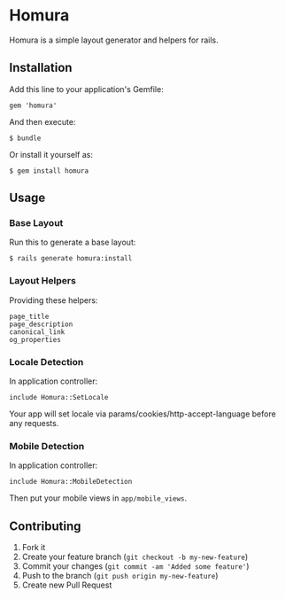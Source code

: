 # Homura

Homura is a simple layout generator and helpers for rails.

## Installation

Add this line to your application's Gemfile:

    gem 'homura'

And then execute:

    $ bundle

Or install it yourself as:

    $ gem install homura

## Usage

### Base Layout

Run this to generate a base layout:

    $ rails generate homura:install

### Layout Helpers

Providing these helpers:

    page_title
    page_description
    canonical_link
    og_properties

### Locale Detection

In application controller:

    include Homura::SetLocale

Your app will set locale via params/cookies/http-accept-language before any
requests.

### Mobile Detection

In application controller:

    include Homura::MobileDetection

Then put your mobile views in `app/mobile_views`.

## Contributing

1. Fork it
2. Create your feature branch (`git checkout -b my-new-feature`)
3. Commit your changes (`git commit -am 'Added some feature'`)
4. Push to the branch (`git push origin my-new-feature`)
5. Create new Pull Request
